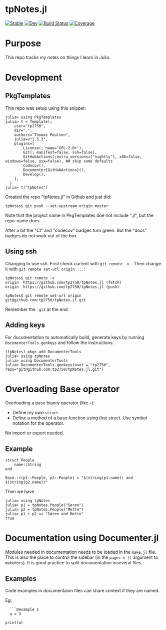 # tpNotes.jl

[![Stable](https://img.shields.io/badge/docs-stable-blue.svg)](https://tp2750.github.io/tpNotes.jl/stable)
[![Dev](https://img.shields.io/badge/docs-dev-blue.svg)](https://tp2750.github.io/tpNotes.jl/dev)
[![Build Status](https://github.com/tp2750/tpNotes.jl/workflows/CI/badge.svg)](https://github.com/tp2750/tpNotes.jl/actions)
[![Coverage](https://codecov.io/gh/tp2750/tpNotes.jl/branch/master/graph/badge.svg)](https://codecov.io/gh/tp2750/tpNotes.jl)

# Purpose

This repo tracks my notes on things I learn in Julia.

# Development

## PkgTemplates
This repo was setup using this snippet:

```{julia}
julia> using PkgTemplates
julia> t = Template(; 
    user="tp2750",
    dir=".",
    authors="Thomas Poulsen",
    julia=v"1.5.3",
    plugins=[
        License(; name="GPL-2.0+"),
        Git(; manifest=false, ssh=false),
        GitHubActions(;extra_versions=["nightly"], x86=false, windows=false, osx=false), ## skip some defaults
        Codecov(),
        Documenter{GitHubActions}(),
        Develop(),
    ],
  )
julia> t("tpNotes")
```

Created the repo "tpNotes.jl" in Github and just did:

```{bash}
tpNotes$ git push --set-upstream origin master
```

Note that the project name in PkgTemplates doe not include ".jl", but the repo-name does.

After a bit the "CI" and "codecov" badges turn green.
But the "docs" badges do not work out of the box.

## Using ssh

Changing to use ssh.
First check current with `git remote -v `.
Then change it with `git remote set-url origin ...`:

```{bash}
tpNotes$ git remote -v 
origin	https://github.com/tp2750/tpNotes.jl (fetch)
origin	https://github.com/tp2750/tpNotes.jl (push)

tpNotes$ git remote set-url origin  git@github.com:tp2750/tpNotes.jl.git
```

Remember the `.git` at the end.

## Adding keys

For ducumentation to automatically build, generate keys by running `DocumenterTools.genkeys` and follow the instructions:

```{julia}
(tpNotes) pkg> add DocumenterTools
julia> using tpNotes
julia> using DocumenterTools
julia> DocumenterTools.genkeys(user = "tp2750", repo="git@github.com:tp2750/tpNotes.jl.git")
```



# Overloading Base operator

Overloading a base bianry operator (like `+`):

* Define my own `struct`.
* Define a method of a base function using that struct. Use symbol notation for the operator.

No import or export needed.

## Example

```{julia}
struct People
    name::String
end

Base.:+(p1::People, p2::People) = "$(string(p1.name)) and $(string(p2.name))"
```

Then we have

```{julia}
julia> using tpNotes
julia> p1 = tpNotes.People("Søren")
julia> p2 = tpNotes.People("Mette")
julia> p1 + p2 == "Søren and Mette"
true
```

# Documentation using Documenter.jl

Modules needed in documentation needs to be loaded in the `make.jl` file.
This is also the place to control the sidebar (in the `pages = []` argument to `makedocs`).
It is good practice to split documentation inseveral files.

## Examples

Code examples in documentaion files can share context if they are named.

Eg:

```{julia}
  ```@example 1
  a = 3
  ```
  
  ```@example 1
  print(a)
  ```
```
